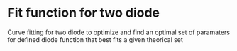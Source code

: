 # Fit function for two diode
Curve fitting for two diode to optimize and find an optimal set of paramaters for defined diode function that best fits a given theorical set
